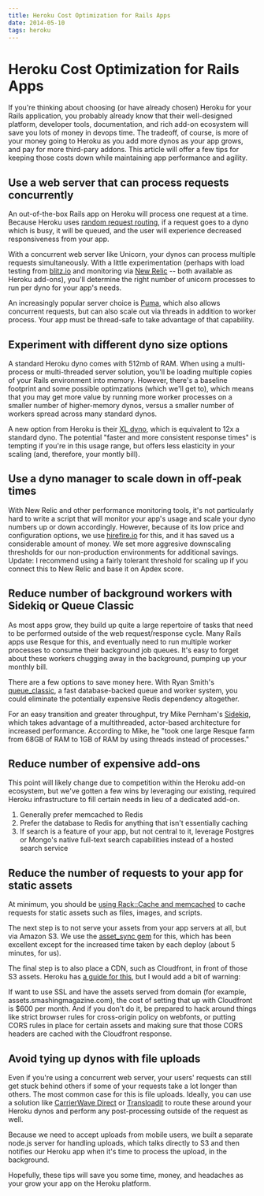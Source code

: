 ```yaml
---
title: Heroku Cost Optimization for Rails Apps
date: 2014-05-10
tags: heroku
---
```



# Heroku Cost Optimization for Rails Apps

If you're thinking about choosing (or have already chosen) Heroku for your Rails
application, you probably already know that their well-designed platform,
developer tools, documentation, and rich add-on ecosystem will save you lots of
money in devops time.  The tradeoff, of course, is more of your money going to
Heroku as you add more dynos as your app grows, and pay for more third-pary
addons.  This article will offer a few tips for keeping those costs down while
maintaining app performance and agility.

## Use a web server that can process requests concurrently

An out-of-the-box Rails app on Heroku will process one request at a time.
Because Heroku uses [random request
routing](https://devcenter.heroku.com/articles/http-routing#request-distribution),
if a request goes to a dyno which is busy, it will be queued, and the user will
experience decreased responsiveness from your app.

With a concurrent web server like Unicorn, your dynos can process multiple
requests simultaneously. With a little experimentation (perhaps with load
testing from [blitz.io](https://www.blitz.io) and monitoring via [New
Relic](http:/www.newrelic.com) -- both available as Heroku add-ons), you'll
determine the right number of unicorn processes to run per dyno for your app's
needs.

An increasingly popular server choice is
[Puma](https://devcenter.heroku.com/articles/deploying-rails-applications-with-the-puma-web-server),
which also allows concurrent requests, but can also scale out via threads in
addition to worker process. Your app must be thread-safe to take advantage of
that capability.

## Experiment with different dyno size options

A standard Heroku dyno comes with 512mb of RAM. When using a multi-process or
multi-threaded server solution, you'll be loading multiple copies of your Rails
environment into memory.  However, there's a baseline footprint and some
possible optimzations (which we'll get to), which means that you may get more
value by running more worker processes on a smaller number of higher-memory
dynos, versus a smaller number of workers spread across many standard dynos.

A new option from Heroku is their [XL
dyno](https://blog.heroku.com/archives/2014/2/3/heroku-xl), which is equivalent
to 12x a standard dyno. The potential "faster and more consistent response
times" is tempting if you're in this usage range, but offers less elasticity in
your scaling (and, therefore, your montly bill).

## Use a dyno manager to scale down in off-peak times

With New Relic and other performance monitoring tools, it's not particularly
hard to write a script that will monitor your app's usage and scale your dyno
numbers up or down accordingly. However, because of its low price and
configuration options, we use [hirefire.io](http://www.hirefire.io) for
this, and it has saved us a considerable amount of money.  We set more aggresive
downscaling thresholds for our non-production environments for additional
savings. Update: I recommend using a fairly tolerant threshold for scaling up if
you connect this to New Relic and base it on Apdex score.

## Reduce number of background workers with Sidekiq or Queue Classic

As most apps grow, they build up quite a large repertoire of tasks that need to
be performed outside of the web request/response cycle.  Many Rails apps use
Resque for this, and eventually need to run multiple worker processes to consume
their background job queues.  It's easy to forget about these workers chugging
away in the background, pumping up your monthly bill.

There are a few options to save money here.  With Ryan Smith's
[queue_classic](https://github.com/ryandotsmith/queue_classic), a fast
database-backed queue and worker system, you could eliminate the potentially
expensive Redis dependency altogether.

For an easy transition and greater throughput, try Mike Pernham's
[Sidekiq](http://sidekiq.org), which takes advantage of a multithreaded,
actor-based architecture for increased performance.  According to Mike, he "took
one large Resque farm from 68GB of RAM to 1GB of RAM by using threads instead of
processes."

## Reduce number of expensive add-ons

This point will likely change due to competition within the Heroku add-on
ecosystem, but we've gotten a few wins by leveraging our existing, required
Heroku infrastructure to fill certain needs in lieu of a dedicated add-on.

1. Generally prefer memcached to Redis
2. Prefer the database to Redis for anything that isn't essentially caching
3. If search is a feature of your app, but not central to it, leverage Postgres
   or Mongo's native full-text search capabilities instead of a hosted search
service

## Reduce the number of requests to your app for static assets

At minimum, you should be [using Rack::Cache and
memcached](https://devcenter.heroku.com/articles/rack-cache-memcached-rails31)
to cache requests for static assets such as files, images, and scripts.

The next step is to not serve your assets from your app servers at all, but via
Amazon S3.  We use the [asset_sync
gem](https://github.com/rumblelabs/asset_sync) for this, which has been
excellent except for the increased time taken by each deploy (about 5 minutes,
for us).

The final step is to also place a CDN, such as Cloudfront, in front of those S3
assets.  Heroku has [a guide for
this](https://devcenter.heroku.com/articles/using-amazon-cloudfront-cdn), but I
would add a bit of warning:

If want to use SSL and have the assets served from domain (for example,
assets.smashingmagazine.com), the cost of setting that up with Cloudfront is
$600 per month.  And if you don't do it, be prepared to hack around things like
strict browser rules for cross-origin policy on webfonts, or putting CORS rules
in place for certain assets and making sure that those CORS headers are cached
with the Cloudfront response.

## Avoid tying up dynos with file uploads

Even if you're using a concurrent web server, your users' requests can still get
stuck behind others if some of your requests take a lot longer than others.  The
most common case for this is file uploads. Ideally, you can use a solution like
[CarrierWave Direct](https://github.com/dwilkie/carrierwave_direct) or
[Transloadit](https://www.transloadit.com) to route these around your Heroku
dynos and perform any post-processing outside of the request as well.

Because we need to accept uploads from mobile users, we built a separate node.js
server for handling uploads, which talks directly to S3 and then notifies our
Heroku app when it's time to process the upload, in the background.

Hopefully, these tips will save you some time, money, and headaches as your grow
your app on the Heroku platform.

